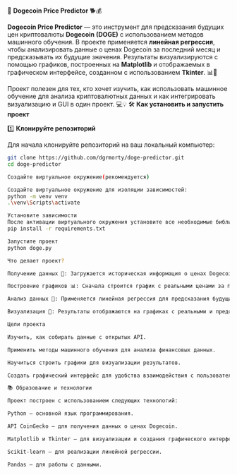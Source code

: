 🚀 **Dogecoin Price Predictor** 🐕💰

**Dogecoin Price Predictor** — это инструмент для предсказания будущих цен криптовалюты **Dogecoin (DOGE)** с использованием методов машинного обучения. В проекте применяется **линейная регрессия**, чтобы анализировать данные о ценах Dogecoin за последний месяц и предсказывать их будущие значения. Результаты визуализируются с помощью графиков, построенных на **Matplotlib** и отображаемых в графическом интерфейсе, созданном с использованием **Tkinter**. 📊🔮

Проект полезен для тех, кто хочет изучить, как использовать машинное обучение для анализа криптовалютных данных и как интегрировать визуализацию и GUI в один проект. 💻💡
🛠️ **Как установить и запустить проект**

1️⃣ **Клонируйте репозиторий**

Для начала клонируйте репозиторий на ваш локальный компьютер:

```bash
git clone https://github.com/dgrmorty/doge-predictor.git
cd doge-predictor

Создайте виртуальное окружение(рекомендуется)

Создайте виртуальное окружение для изоляции зависимостей:
python -m venv venv
.\venv\Scripts\activate

Установите зависимости
После активации виртуального окружения установите все необходимые библиотеки с помощью requirements.txt:
pip install -r requirements.txt

Запустите проект
python doge.py

Что делает проект?

Получение данных 📡: Загружается историческая информация о ценах Dogecoin за последний месяц с использованием API CoinGecko.

Построение графиков 📊: Сначала строится график с реальными ценами за последний месяц.

Анализ данных 🧠: Применяется линейная регрессия для предсказания будущих цен.

Визуализация 🌈: Результаты отображаются на графиках с реальными и предсказанными ценами.

Цели проекта

Изучить, как собирать данные с открытых API.

Применить методы машинного обучения для анализа финансовых данных.

Научиться строить графики для визуализации результатов.

Создать графический интерфейс для удобства взаимодействия с пользователем.

📚 Образование и технологии

Проект построен с использованием следующих технологий:

Python — основной язык программирования.

API CoinGecko — для получения данных о ценах Dogecoin.

Matplotlib и Tkinter — для визуализации и создания графического интерфейса.

Scikit-learn — для реализации линейной регрессии.

Pandas — для работы с данными.